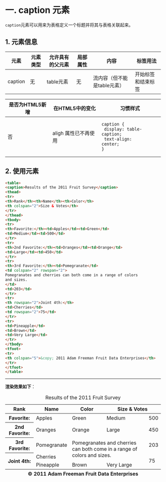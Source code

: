 # 一. caption 元素

`caption`元素可以用来为表格定义一个标题并将其与表格关联起来。

## 1. 元素信息

| 元素    | 元素类型 | 允许具有的父元素 | 局部属性 | 内容                        | 标签用法           |
| ------- | -------- | ---------------- | -------- | --------------------------- | ------------------ |
| caption | 无       | table元素        | 无       | 流内容（但不能是table元素） | 开始标签和结束标签 |

| 是否为HTML5新增 | 在HTML5中的变化      | 习惯样式                                                     |
| --------------- | -------------------- | ------------------------------------------------------------ |
| 否              | aligh 属性已不再使用 | <pre><code>caption {<br />    display: table-caption;<br />    text-align: center;<br />}</code></pre> |



## 2. 使用元素

```html
<table>
<caption>Results of the 2011 Fruit Survey</caption>
<thead>
<tr>
<th>Rank</th><th>Name</th><th>Color</th>
<th colspan="2">Size & Votes</th>
</tr>
</thead>
<tbody>
<tr>
<th>Favorite:</th><td>Apples</td><td>Green</td>
<td>Medium</td><td>500</td>
</tr>
<tr>
<th>2nd Favorite:</th><td>Oranges</td><td>Orange</td>
<td>Large</td><td>450</td>
</tr>
<tr>
<th>3rd Favorite:</th><td>Pomegranate</td>
<td colspan="2" rowspan="2">
Pomegranates and cherries can both come in a range of colors
and sizes.
</td>
<td>203</td>
</tr>
<tr>
<th rowspan="2">Joint 4th:</th>
<td>Cherries</td>
<td rowspan="2">75</td>
</tr>
<tr>
<td>Pineapple</td>
<td>Brown</td>
<td>Very Large</td>
</tr>
</tbody>
<tfoot>
<tr>
<th colspan="5">&copy; 2011 Adam Freeman Fruit Data Enterprises</th>
</tr>
</tfoot>
</table>
```

****

**渲染效果如下**：

<table>
<caption>Results of the 2011 Fruit Survey</caption>
<thead>
<tr>
<th>Rank</th><th>Name</th><th>Color</th>
<th colspan="2">Size & Votes</th>
</tr>
</thead>
<tbody>
<tr>
<th>Favorite:</th><td>Apples</td><td>Green</td>
<td>Medium</td><td>500</td>
</tr>
<tr>
<th>2nd Favorite:</th><td>Oranges</td><td>Orange</td>
<td>Large</td><td>450</td>
</tr>
<tr>
<th>3rd Favorite:</th><td>Pomegranate</td>
<td colspan="2" rowspan="2">
Pomegranates and cherries can both come in a range of colors
and sizes.
</td>
<td>203</td>
</tr>
<tr>
<th rowspan="2">Joint 4th:</th>
<td>Cherries</td>
<td rowspan="2">75</td>
</tr>
<tr>
<td>Pineapple</td>
<td>Brown</td>
<td>Very Large</td>
</tr>
</tbody>
<tfoot>
<tr>
<th colspan="5">&copy; 2011 Adam Freeman Fruit Data Enterprises</th>
</tr>
</tfoot>
</table>